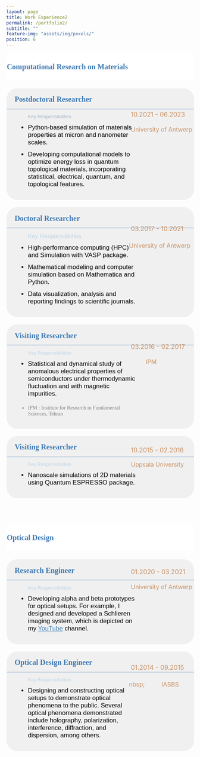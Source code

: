 ```yaml
---
layout: page
title: Work Experience2
permalink: /portfolio2/
subtitle: ""
feature-img: "assets/img/pexels/"
position: 6
---
```


<style>
    /* Style for the section titles */
    .textbox {
        display: flex;
        justify-content: space-between;
        background-color: white;
        line-height: 40px;
        margin-bottom: 5px;
    }

    .title-container {
        margin-left: -0.4em;
        margin-top: -0.3em;
        display: flex;
        align-items: center;
        margin-bottom: -5px;
    }

    .title-container i {
        margin-top: -15px;
        margin-right: 5px;
        font-size: 25px;
        color: rgba(62, 121, 180, .5);
    }

    .title-container p {
        font-weight: bold;
        font-family: 'Garamond';
        font-size: 20px;
        color: rgba(62, 121, 180, 1);
        margin-left: .1em;
    }

    /* Style for the subsections */
    .textbox2 {
        background-color: #f0f0f0;
        border: 1px solid white;
        border-radius: 30px;
        padding: -2px;
        margin: 0;
        box-shadow: 0 2px 2px white;
        position: relative;
        display: flex;
        align-items: center;
        width: 100%;
    }

    .main-content {
        flex: 1;
        display: flex;
        flex-direction: column;
        align-items: flex-start;
    }

    .main-content p {
        font-weight: bold;
        font-family: 'Garamond';
        font-size: 20px;
        color: rgba(62, 121, 180, 1);
        margin-left: 1em;
        margin-top: 27px; /* Adjust vertical position */
        margin-bottom: -10px; /* Adjust vertical position */
    }

    .main-content ul {
        font-size: 17px;
        font-family: 'Avenir Next LT Pro Regular', sans-serif;
        margin-left: 1.2em;
        color: black;
        margin-top: 20px;
        margin-bottom: 20px;
    }

    .main-content ul li {
        font-family: 'Avenir Next LT Pro Regular', sans-serif;
        margin-left: 8px;
        margin-top: 12px;
        margin-bottom: 12px;
    }

    .gradient-line::before {
        content: '';
        position: absolute;
        top: 54px;
        left: 0px;
        width: 100%;
        height: 3px;
        background: rgba(62, 121, 180, .2);
        border-radius: 10px;
    }

   .additional-column {
    display: flex;
    flex-direction: column;
    justify-content: flex-start;
    align-items: flex-start;
    padding: 0px;
    font-size: 17px;
    width: 160px;
    border-radius: 20px;
    margin-right: -10px;
    position: relative; /* Added to allow for relative positioning */
}

.additional-column span.date {
    font-size: 17px;
    color: rgba(200, 144, 98, 1);
    margin-top: -25px; /* Adjusted to bring the date closer to the location */
    padding-right: -10px;
    margin-left: -20px;
    position: relative; /* Added to allow for relative positioning */
    top: -20px; /* Moves the date upwards */
}

.additional-column span.location {
    font-size: 16px;
    color: rgba(200, 144, 98, 1);
    margin-left: -20px;
    padding-bottom: 17px;
    padding-right: -15px;
    margin-top: 10px;
    position: relative; /* Added to allow for relative positioning */
    top: -10px; /* Moves the location upwards */
}

    /* Responsive adjustments for smaller screens */
    @media only screen and (max-width: 600px) {
        .title-container {
            flex-direction: column;
            align-items: flex-start;
            margin-left: 0;
            margin-top: 0;
            margin-bottom: 0;
        }

        .title-container i {
            margin-right: 0;
            margin-bottom: 5px;
            margin-top: -20px;
        }

        .title-container p {
            font-size: 18px;
            margin-left: 0;
        }

        .textbox2 {
            flex-direction: column;
            align-items: flex-start;
        }

        .main-content p {
            font-size: 16px;
            margin-left: 0;
        }

        .main-content ul {
            margin-left: 1em;
        }

        .additional-column {
            width: 100%;
            height: auto;
            margin-top: 10px;
        }

        .additional-column p, .additional-column span {
            position: static;
            margin-top: 5px;
        }

        .textbox2 .gradient-line::before {
            top: 47px;
            left: 10px;
            width: 98%;
            height: 3px;
            background: rgba(62, 121, 180, .2);;
            border-radius: 10px;
        }
    }
</style>

<body>
    <section>
        <div class="textbox">
            <div class="title-container">
                <i class="fa fa-briefcase"></i>
                <p>Computational Research on Materials</p>
            </div>
        </div>
        <br>
        <div class="textbox2">
            <div class="main-content">
                <div style="margin-left: 0.1em; margin-top: -0.6em; margin-bottom: 0.1em; display: flex; align-items: center; margin-bottom: 5px;">
                    <p>Postdoctoral Researcher</p>
                </div>
                <ul>
                    <li style="list-style-type: none; color: #A2B3C4;font-size: 13px;">Key Responsibilities</li>
                     <li>Python-based simulation of materials properties at micron and nanometer scales.</li>
                    <li>Developing computational models to optimize energy loss in quantum topological materials, incorporating statistical, electrical, quantum, and topological features.</li>
                </ul>
                <div class="gradient-line"></div>
            </div>
            <div class="additional-column">
                <span class="date" style="margin-top: -70px;" >10.2021 - 06.2023</span>
                <span class="location" style="margin-top: 10px;">University of Antwerp</span>
            </div>
        </div>
        <br>

<div class="textbox2">
            <div class="main-content">
                <div style="margin-left: 0.1em; margin-top: -0.6em; margin-bottom: 0.1em; display: flex; align-items: center; margin-bottom: 5px;">
                    <p>Doctoral Researcher</p>
                </div>
                <ul>
                    <li style="list-style-type: none; color: #BCD4E6;font-size: 16px;">Key Responsibilities</li>
                    <li>High-performance computing (HPC) and Simulation with VASP package.</li>
                    <li>Mathematical modeling and computer simulation based on Mathematica and Python.</li>
                    <li>Data visualization, analysis and reporting findings to scientific journals.</li>
                </ul>
                <div class="gradient-line"></div>
              </div>
            <div class="additional-column">
                <span class="date" style="margin-top: -80px;">03.2017 - 10.2021</span>
                <span class="location" style="margin-left: -25px; margin-top: 15px;">University of Antwerp</span>
            </div>
        </div>
        <br>

<div class="textbox2">
            <div class="main-content">
                <div style="margin-left: 0.1em; margin-top: -0.6em; margin-bottom: 0.1em; display: flex; align-items: center; margin-bottom: 5px;">
                    <p>Visiting Researcher</p>
                </div>
                <ul>
                <li style="list-style-type: none; color: #BCD4E6;font-size: 13px;">Key Responsibilities</li>
                <li>Statistical and dynamical study of anomalous electrical properties of semiconductors under thermodynamic fluctuation and with magnetic impurities.</li>
                 <li style="font-family: 'Avenir Next LT Pro'; font-weight: normal; font-size: 14px; color: gray; margin-top: 20px;padding-bottom: 30px;">IPM : Institute for Research in Fundamental Sciences, Tehran</li>
                </ul>
                <p style="font-family: 'Avenir Next LT Pro'; font-weight: normal; font-size: 14px; color: gray; margin-top: -20px;"></p>
                <div class="gradient-line"></div>
            </div>
            <div class="additional-column">
                <span class="date" style="margin-top: -70px;">03.2016 - 02.2017</span>
                <span class="location" style="margin-left: 20px; margin-top: 10px;">IPM</span>
            </div>
        </div>
        <br>

<div class="textbox2">
            <div class="main-content">
                <div style="margin-left: 0.1em; margin-top: -0.6em; margin-bottom: 0.1em; display: flex; align-items: center; margin-bottom: 5px;">
                    <p>Visiting Researcher</p>
                </div>
                <ul>
                     <li style="list-style-type: none; color: #BCD4E6;font-size: 13px;">Key Responsibilities</li>
                    <li>Nanoscale simulations of 2D materials using Quantum ESPRESSO package.</li>
                </ul>
                <div class="gradient-line"></div>
            </div>
            <div class="additional-column">
                <span class="date" style="margin-top: -5px;">10.2015 - 02.2016</span>
                <span class="location" style="margin-top: 8px;">Uppsala University</span>
            </div>
        </div>
    </section>

<br>
<br>
<br>
<br>




<body>
    <section>
        <div class="textbox">
            <div class="title-container">
                <i class="fa fa-briefcase"></i>
                <p>Optical Design</p>
            </div>
        </div>
        <br>
        <div class="textbox2">
            <div class="main-content">
                <div style="margin-left: 0.1em; margin-top: -0.6em; margin-bottom: 0.1em; display: flex; align-items: center; margin-bottom: 5px;">
                    <p>Research Engineer</p>
                </div>
                <ul>
                    <li style="list-style-type: none; color: #BCD4E6;font-size: 13px;">Key Responsibilities</li>
                     <li>Developing alpha and beta prototypes for optical setups. For example, I designed and developed a Schlieren imaging system, which is depicted on my <a href="https://www.youtube.com/channel/UC0ghSST2dX-Yt1UBAKqMLZA" style="color: #4682B4;">YouTube</a> channel.</li>
                                   </ul>
                <div class="gradient-line"></div>
            </div>
            <div class="additional-column">
                <span class="date" style="margin-top: -70px;" >01.2020 - 03.2021</span>
                <span class="location" style="margin-top: 10px;">University of Antwerp</span>
            </div>
        </div>
        <br>

<div class="textbox2">
            <div class="main-content">
                <div style="margin-left: 0.1em; margin-top: -0.6em; margin-bottom: 0.1em; display: flex; align-items: center; margin-bottom: 5px;">
                    <p>Optical Design Engineer</p>
                </div>
                <ul>
                    <li style="list-style-type: none; color: #BCD4E6;font-size: 13px;">Key Responsibilities</li>
                    <li>Designing and constructing optical setups to demonstrate optical phenomena to the public. Several optical phenomena demonstrated include holography, polarization, interference, diffraction, and dispersion, among others.</li>
                     </ul>
                <div class="gradient-line"></div>
              </div>
            <div class="additional-column">
                <span class="date" style="margin-top: -80px;">01.2014 - 09.2015</span>
                <span class="location" style="margin-left: -25px; margin-top: 15px;">nbsp;&nbsp;&nbsp;&nbsp;&nbsp;&nbsp;&nbsp;&nbsp;&nbsp;&nbsp;&nbsp;IASBS</span>
            </div>
        </div>
       


